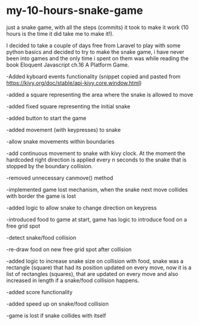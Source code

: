 # my-10-hours-snake-game
just a snake game, with all the steps (commits) it took to make it work (10 hours is the time it did take me to make it!).

I decided to take a couple of days free from Laravel to play with some python basics and decided to try to make the snake game, 
i have never been into games and the only time i spent on them was while reading the book Eloquent Javascript ch.16 A Platform Game.

-Added kyboard events functionality (snippet copied and pasted from https://kivy.org/doc/stable/api-kivy.core.window.html)

-added a square representing the area where the snake is allowed to move

-added fixed square representing the initial snake

-added button to start the game

-added movement (with keypresses) to snake

-allow snake movements within boundaries

-add continuous movement to snake with kivy clock.
At the moment the hardcoded right direction is applied every n seconds to the snake that is stopped by the boundary collision.

-removed unnecessary canmove() method

-implemented game lost mechanism, when the snake next move collides with border the game is lost

-added logic to allow snake to change direction on keypress

-introduced food to game at start, game has logic to introduce food on a free grid spot 

-detect snake/food collision

-re-draw food on new free grid spot after collision

-added logic to increase snake size on collision with food, snake was a rectangle (square) that had its position updated on every move, now it is a list of rectangles (squares), that are updated on every move and also increased in length if a snake/food collision happens.

-added score functionality

-added speed up on snake/food collision

-game is lost if snake collides with itself